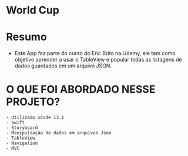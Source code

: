 # World Cup

# Resumo
 - Este App faz parte do curso do Eric Brito na Udemy, ele tem como objetivo aprender a usar o TableView e popular todas as listagens de dados guardados em um arquivo JSON.

# O QUE FOI ABORDADO NESSE PROJETO?
    - Utilizado xCode 13.1
    - Swift
    - Storyboard
    - Manipulzação de dados em arquivos Json
    - TableView
    - Navigation
    - MVC


